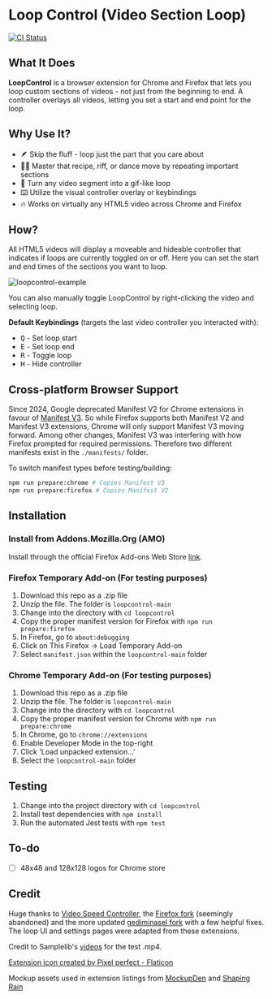 # Loop Control (Video Section Loop)

[![CI Status](https://github.com/aprestoes/loopcontrol/actions/workflows/CI.yml/badge.svg)](https://github.com/aprestoes/loopcontrol/actions/workflows/CI.yml)

## What It Does

**LoopControl** is a browser extension for Chrome and Firefox that lets you loop custom sections of videos - not just from the beginning to end. A controller overlays all videos, letting you set a start and end point for the loop.

## Why Use It?

- 🪶 Skip the fluff - loop just the part that you care about
- 🧑‍🍳 Master that recipe, riff, or dance move by repeating important sections
- 🔁 Turn any video segment into a gif-like loop
- ⌨️ Utilize the visual controller overlay or keybindings
- 🔥 Works on virtually any HTML5 video across Chrome and Firefox

## How?

All HTML5 videos will display a moveable and hideable controller that indicates if loops are currently toggled on or off. Here you can set the start and end times of the sections you want to loop.

![loopcontrol-example](https://user-images.githubusercontent.com/47873094/193581311-85428290-7c9f-4977-9e14-cbf74c44b748.gif)

You can also manually toggle LoopControl by right-clicking the video and selecting loop.

**Default Keybindings** (targets the last video controller you interacted with):
- <kbd>Q</kbd> - Set loop start
- <kbd>E</kbd> - Set loop end
- <kbd>R</kbd> - Toggle loop
- <kbd>H</kbd> - Hide controller

## Cross-platform Browser Support

Since 2024, Google deprecated Manifest V2 for Chrome extensions in favour of [Manifest V3](https://developer.chrome.com/docs/extensions/develop/migrate/what-is-mv3). So while Firefox supports both Manifest V2 and Manifest V3 extensions, Chrome will only support Manifest V3 moving forward. Among other changes, Manifest V3 was interfering with how Firefox prompted for required permissions. Therefore two different manifests exist in the `./manifests/` folder.

To switch manifest types before testing/building:
```BASH
npm run prepare:chrome # Copies Manifest V3
npm run prepare:firefox # Copies Manifest V2
```

## Installation

### Install from Addons.Mozilla.Org (AMO)

Install through the official Firefox Add-ons Web Store [link](https://addons.mozilla.org/en-CA/firefox/addon/loopcontrol/).

### Firefox Temporary Add-on (For testing purposes)

1. Download this repo as a .zip file
2. Unzip the file. The folder is `loopcontrol-main`
3. Change into the directory with `cd loopcontrol`
4. Copy the proper manifest version for Firefox with `npm run prepare:firefox`
5. In Firefox, go to `about:debugging`
6. Click on This Firefox -> Load Temporary Add-on
7. Select `manifest.json` within the `loopcontrol-main` folder

### Chrome Temporary Add-on (For testing purposes)

1. Download this repo as a .zip file
2. Unzip the file. The folder is `loopcontrol-main`
3. Change into the directory with `cd loopcontrol`
4. Copy the proper manifest version for Chrome with `npm run prepare:chrome`
5. In Chrome, go to `chrome://extensions`
6. Enable Developer Mode in the top-right
7. Click 'Load unpacked extension...'
8. Select the `loopcontrol-main` folder

## Testing

1. Change into the project directory with `cd loopcontrol`
2. Install test dependencies with `npm install`
3. Run the automated Jest tests with `npm test`

## To-do

-   [ ] 48x48 and 128x128 logos for Chrome store

## Credit

Huge thanks to [Video Speed Controller](https://github.com/igrigorik/videospeed), the [Firefox fork](https://github.com/codebicycle/videospeed) (seemingly abandoned) and the more updated [gediminasel fork](https://github.com/gediminasel/videospeed-firefox) with a few helpful fixes. The loop UI and settings pages were adapted from these extensions.

Credit to Samplelib's [videos](https://samplelib.com/sample-mp4.html) for the test .mp4.

<a href="https://www.flaticon.com/free-icons/update" title="update icons">Extension icon created by Pixel perfect - Flaticon</a>

Mockup assets used in extension listings from [MockupDen](https://mockupden.com) and [Shaping Rain](https://shapingrain.com)
